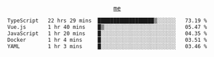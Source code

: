 <p align="center">
  <samp>
    <a href="https://yiwwhl.com">me</a>
  </samp>
</p>

<!--START_SECTION:waka-->

```txt
TypeScript   22 hrs 29 mins  ██████████████████▒░░░░░░   73.19 %
Vue.js       1 hr 40 mins    █▒░░░░░░░░░░░░░░░░░░░░░░░   05.47 %
JavaScript   1 hr 20 mins    █░░░░░░░░░░░░░░░░░░░░░░░░   04.35 %
Docker       1 hr 4 mins     █░░░░░░░░░░░░░░░░░░░░░░░░   03.51 %
YAML         1 hr 3 mins     █░░░░░░░░░░░░░░░░░░░░░░░░   03.46 %
```

<!--END_SECTION:waka-->